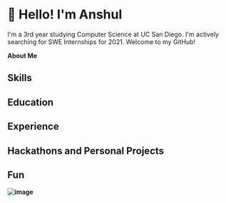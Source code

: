# 👋 Hello! I'm Anshul
I'm a 3rd year studying Computer Science at UC San Diego. I'm actively searching for SWE Internships for 2021. Welcome to my GitHub!

<b font-size=30>About Me<b>

## Skills

## Education

## Experience

## Hackathons and Personal Projects

## Fun

![image](https://github.com/anshulsinghh/anshulsinghh/blob/master/dino.gif)

